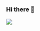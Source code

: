 ### Hi there 👋

<picture><img src = "[https://github.com/0xAbdulKhalid/0xAbdulKhalid/raw/main/assets/mdImages/about_me.gif](https://github.com/CLoboguerrero/CLoboguerrero/assets/120610284/c7825c85-9e76-4f8f-b2ed-8b0f01ec18dd)"></picture>

<!--![Loboguerrero_GitHub_Banner](https://github.com/CLoboguerrero/CLoboguerrero/assets/120610284/c7825c85-9e76-4f8f-b2ed-8b0f01ec18dd)

**CLoboguerrero/CLoboguerrero** is a ✨ _special_ ✨ repository because its `README.md` (this file) appears on your GitHub profile.

Here are some ideas to get you started:

- 🔭 I’m currently working on ...
- 🌱 I’m currently learning ...
- 👯 I’m looking to collaborate on ...
- 🤔 I’m looking for help with ...
- 💬 Ask me about ...
- 📫 How to reach me: ...
- 😄 Pronouns: ...
- ⚡ Fun fact: ...
-->
